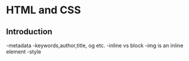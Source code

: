 # HTML and CSS

## Introduction
-metadata
-keywords,author,title, og etc.
-inline  vs block
  -img is an inline element
-style